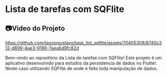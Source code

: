 # Lista de tarefas com SQFlite

## 📷Video do Projeto
https://github.com/tassiogustavo/task_list_sqflite/assets/70405308/8740c312-d899-4ae3-9186-7aea6d9fc82d

Bem-vindo ao repositório da Lista de tarefas com SQFlite! Este projeto é um aplicativo desenvolvido para estudos da persistencia de dados no Flutter. Neste caso utilizando SQFlite de onde é feito toda manipulação de dados.
